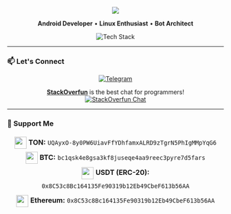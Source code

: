 <p align="center">
  <img src="https://readme-typing-svg.demolab.com?font=Fira+Code&size=22&duration=4000&pause=1000&color=00FF00&center=true&vCenter=true&width=500&lines=Wake+up%2C+Neo...;The+Matrix+has+you.;Follow+the+white+rabbit...;Knock+knock%2C+Neo." />
</p>
<p align="center">
  <b>Android Developer</b> • <b>Linux Enthusiast</b> • <b>Bot Architect</b>
</p>

<p align="center">
  <img src="https://skillicons.dev/icons?i=java,kotlin,androidstudio,python,linux,git&perline=6" alt="Tech Stack" />
</p>

---

### 📫 Let's Connect

<p align="center">
  <a href="https://t.me/cobralicious" target="_blank">
    <img alt="Telegram" src="https://img.shields.io/badge/-Telegram-2CA5E0?style=for-the-badge&logo=telegram&logoColor=white" />
  </a>
</p>

<p align="center">
  <b><a href="https://t.me/StackOverfunChat" target="_blank">StackOverfun</a></b> is the best chat for programmers!  
  <br />
  <a href="https://t.me/StackOverfunChat" target="_blank">
    <img alt="StackOverfun Chat" src="https://img.shields.io/badge/-StackOverFun-0088cc?style=for-the-badge&logo=telegram&logoColor=white" />
  </a>
</p>

---

### 💎 Support Me

<p align="center" style="line-height: 2.2; font-size: 16px;">

  <img src="https://s2.coinmarketcap.com/static/img/coins/64x64/11419.png" alt="TON" width="28" height="28" style="vertical-align: middle;" />  
  <b>TON:</b> <code>UQAyxO-8y0PW6UiavFfYDhfamxALRD9zTgrN5PhIgMMpYqG6</code>  
  <br />

  <img src="https://s2.coinmarketcap.com/static/img/coins/64x64/1.png" alt="BTC" width="28" height="28" style="vertical-align: middle;" />  
  <b>BTC:</b> <code>bc1qsk4e8gsa3kf8juseqe4aa9reec3pyre7d5fars</code>  
  <br />

  <img src="https://s2.coinmarketcap.com/static/img/coins/64x64/825.png" alt="USDT" width="28" height="28" style="vertical-align: middle;" />  
  <b>USDT (ERC-20):</b> <code>0x8C53c8Bc164135Fe90319b12Eb49CbeF613b56AA</code>  
  <br />

  <img src="https://s2.coinmarketcap.com/static/img/coins/64x64/1027.png" alt="ETH" width="28" height="28" style="vertical-align: middle;" />  
  <b>Ethereum:</b> <code>0x8C53c8Bc164135Fe90319b12Eb49CbeF613b56AA</code>  

</p>
